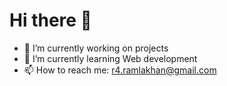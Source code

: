 # Hi there 👋

- 🔭 I’m currently working on projects
- 🌱 I’m currently learning Web development
- 📫 How to reach me: r4.ramlakhan@gmail.com


